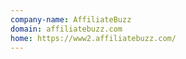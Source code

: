 ```yaml
---
company-name: AffiliateBuzz
domain: affiliatebuzz.com
home: https://www2.affiliatebuzz.com/
---
```




